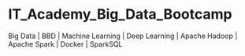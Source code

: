 # IT_Academy_Big_Data_Bootcamp
Big Data | BBD | Machine Learning | Deep Learning | Apache Hadoop | Apache Spark | Docker | SparkSQL
